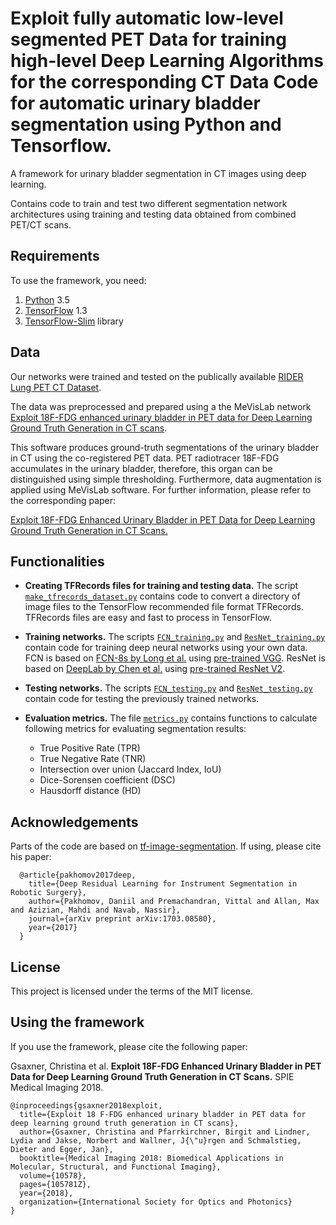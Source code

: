 # Exploit fully automatic low-level segmented PET Data for training high-level Deep Learning Algorithms for the corresponding CT Data Code for automatic urinary bladder segmentation using Python and Tensorflow.

A framework for urinary bladder segmentation in CT images using deep learning.

Contains code to train and test two different segmentation network architectures using training and testing data obtained from combined PET/CT scans. 

## Requirements
To use the framework, you need:

1. [Python](https://www.python.org/download/releases/3.5/) 3.5
2. [TensorFlow](https://www.tensorflow.org/versions/r1.3/) 1.3
3. [TensorFlow-Slim](https://github.com/tensorflow/tensorflow/tree/master/tensorflow/contrib/slim) library

## Data
Our networks were trained and tested on the publically available [RIDER Lung PET CT Dataset](https://wiki.cancerimagingarchive.net/display/Public/RIDER+Lung+PET-CT). 


The data was preprocessed and prepared using a the MeVisLab network [Exploit 18F-FDG enhanced urinary bladder in PET data for Deep Learning Ground Truth Generation in CT scans](https://github.com/cgsaxner/DataPrep_UBsegmentation).


This software produces ground-truth segmentations of the urinary bladder in CT using the co-registered PET data. PET radiotracer 18F-FDG accumulates in the urinary bladder, therefore, this organ can be distinguished using simple thresholding. Furthermore, data augmentation is applied using MeVisLab software. For further information, please refer to the corresponding paper:


[Exploit 18F-FDG Enhanced Urinary Bladder in PET Data for Deep Learning Ground Truth Generation in CT Scans.](https://www.spiedigitallibrary.org/conference-proceedings-of-spie/10578/105781Z/Exploit-sup18-supF-FDG-enhanced-urinary-bladder-in-PET-data/10.1117/12.2292706.short?SSO=1)


## Functionalities

- **Creating TFRecords files for training and testing data.** 
The script [`make_tfrecords_dataset.py`](https://github.com/cgsaxner/UB_Segmentation/blob/master/make_tfrecords_dataset.py) contains code to convert a directory of image files to the TensorFlow recommended file format TFRecords. TFRecords files are easy and fast to process in TensorFlow.

- **Training networks.**
The scripts [`FCN_training.py`](https://github.com/cgsaxner/UB_Segmentation/blob/master/FCN_training.py) and [`ResNet_training.py`](https://github.com/cgsaxner/UB_Segmentation/blob/master/ResNet_training.py) contain code for training deep neural networks using your own data. 
FCN is based on [FCN-8s by Long et al.](https://people.eecs.berkeley.edu/~jonlong/long_shelhamer_fcn.pdf) using [pre-trained VGG](https://github.com/tensorflow/tensorflow/blob/master/tensorflow/contrib/slim/python/slim/nets/vgg.py).
ResNet is based on [DeepLab by Chen et al.](https://arxiv.org/pdf/1606.00915.pdf]) using [pre-trained ResNet V2](https://github.com/tensorflow/tensorflow/blob/master/tensorflow/contrib/slim/python/slim/nets/resnet_v2.py).

- **Testing networks.**
The scripts [`FCN_testing.py`](https://github.com/cgsaxner/UB_Segmentation/blob/master/FCN_testing.py) and [`ResNet_testing.py`](https://github.com/cgsaxner/UB_Segmentation/blob/master/ResNet_testing.py) contain code for testing the previously trained networks.

- **Evaluation metrics.**
The file [`metrics.py`](https://github.com/cgsaxner/UB_Segmentation/blob/master/metrics.py) contains functions to calculate following metrics for evaluating segmentation results:
  - True Positive Rate (TPR)
  - True Negative Rate (TNR)
  - Intersection over union (Jaccard Index, IoU)
  - Dice-Sorensen coefficient (DSC)
  - Hausdorff distance (HD)
  
## Acknowledgements
Parts of the code are based on [tf-image-segmentation](https://github.com/warmspringwinds/tf-image-segmentation). If using, please cite his paper:

      @article{pakhomov2017deep,
        title={Deep Residual Learning for Instrument Segmentation in Robotic Surgery},
        author={Pakhomov, Daniil and Premachandran, Vittal and Allan, Max and Azizian, Mahdi and Navab, Nassir},
        journal={arXiv preprint arXiv:1703.08580},
        year={2017}
      }
    
## License

This project is licensed under the terms of the MIT license. 

## Using the framework

If you use the framework, please cite the following paper:

Gsaxner, Christina et al. **Exploit 18F-FDG Enhanced Urinary Bladder in PET Data for Deep Learning Ground Truth Generation in CT Scans.** SPIE Medical Imaging 2018.

    @inproceedings{gsaxner2018exploit,
      title={Exploit 18 F-FDG enhanced urinary bladder in PET data for deep learning ground truth generation in CT scans},
      author={Gsaxner, Christina and Pfarrkirchner, Birgit and Lindner, Lydia and Jakse, Norbert and Wallner, J{\"u}rgen and Schmalstieg, Dieter and Egger, Jan},
      booktitle={Medical Imaging 2018: Biomedical Applications in Molecular, Structural, and Functional Imaging},
      volume={10578},
      pages={105781Z},
      year={2018},
      organization={International Society for Optics and Photonics}
    }



